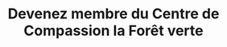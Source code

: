 ---
title: "Devenez membre du Centre de Compassion la Forêt verte"
slug: membres
layout: membres
menuposition: membres
description: "Le centre de compassion la forêt verte compte plusieurs membres consommant de la marijuana médicale. Joignez-vous à nous."
---